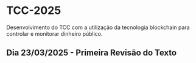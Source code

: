 # TCC-2025
Desenvolvimento do TCC com a utilização da tecnologia blockchain para controlar e monitorar dinheiro público.

## Dia 23/03/2025 - Primeira Revisão do Texto
